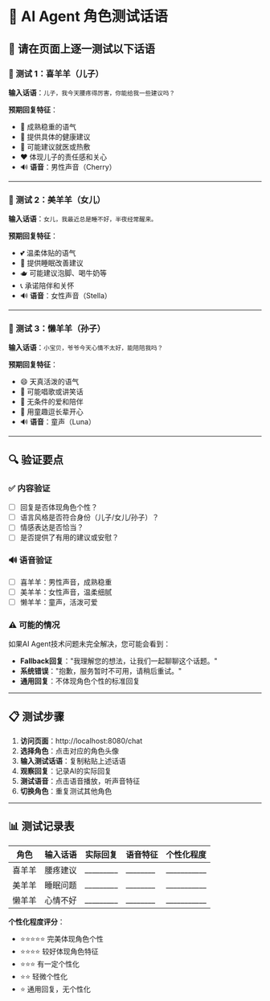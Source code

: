 # 🧪 AI Agent 角色测试话语

## 📝 请在页面上逐一测试以下话语

### 🧪 测试 1：喜羊羊（儿子）
**输入话语**：`儿子，我今天腰疼得厉害，你能给我一些建议吗？`

**预期回复特征**：
- 🎯 成熟稳重的语气
- 💊 提供具体的健康建议
- 🏥 可能建议就医或热敷
- ❤️ 体现儿子的责任感和关心
- 🔊 **语音**：男性声音（Cherry）

---

### 🧪 测试 2：美羊羊（女儿）  
**输入话语**：`女儿，我最近总是睡不好，半夜经常醒来。`

**预期回复特征**：
- 💕 温柔体贴的语气
- 🌙 提供睡眠改善建议
- 🫖 可能建议泡脚、喝牛奶等
- 📞 承诺陪伴和关怀
- 🔊 **语音**：女性声音（Stella）

---

### 🧪 测试 3：懒羊羊（孙子）
**输入话语**：`小宝贝，爷爷今天心情不太好，能陪陪我吗？`

**预期回复特征**：
- 😄 天真活泼的语气
- 🎵 可能唱歌或讲笑话
- 🤗 无条件的爱和陪伴
- 🎪 用童趣逗长辈开心
- 🔊 **语音**：童声（Luna）

---

## 🔍 验证要点

### ✅ 内容验证
- [ ] 回复是否体现角色个性？
- [ ] 语言风格是否符合身份（儿子/女儿/孙子）？
- [ ] 情感表达是否恰当？
- [ ] 是否提供了有用的建议或安慰？

### 🔊 语音验证  
- [ ] 喜羊羊：男性声音，成熟稳重
- [ ] 美羊羊：女性声音，温柔细腻
- [ ] 懒羊羊：童声，活泼可爱

### ⚠️ 可能的情况
如果AI Agent技术问题未完全解决，您可能会看到：
- **Fallback回复**："我理解您的想法，让我们一起聊聊这个话题。"
- **系统错误**："抱歉，服务暂时不可用，请稍后重试。"
- **通用回复**：不体现角色个性的标准回复

---

## 📋 测试步骤

1. **访问页面**：http://localhost:8080/chat
2. **选择角色**：点击对应的角色头像
3. **输入测试话语**：复制粘贴上述话语
4. **观察回复**：记录AI的实际回复
5. **测试语音**：点击语音播放，听声音特征
6. **切换角色**：重复测试其他角色

---

## 📊 测试记录表

| 角色 | 输入话语 | 实际回复 | 语音特征 | 个性化程度 |
|------|----------|----------|----------|------------|
| 喜羊羊 | 腰疼建议 | _________ | ________ | ___________ |
| 美羊羊 | 睡眠问题 | _________ | ________ | ___________ |
| 懒羊羊 | 心情不好 | _________ | ________ | ___________ |

**个性化程度评分**：
- ⭐⭐⭐⭐⭐ 完美体现角色个性
- ⭐⭐⭐⭐ 较好体现角色特征  
- ⭐⭐⭐ 有一定个性化
- ⭐⭐ 轻微个性化
- ⭐ 通用回复，无个性化


